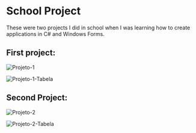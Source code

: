 # School Project
These were two projects I did in school when I was learning how to create applications in C# and Windows Forms.

## First project:

![Projeto-1](https://user-images.githubusercontent.com/108989500/182870903-4042062f-782b-4730-be1e-a5132cd28b69.png)

![Projeto-1-Tabela](https://user-images.githubusercontent.com/108989500/182871012-2730c3dd-10fb-4357-93c0-fa325875db55.png)


## Second Project:

![Projeto-2](https://user-images.githubusercontent.com/108989500/182871247-4eafb069-9757-4c80-b125-c185719a19d2.png)

![Projeto-2-Tabela](https://user-images.githubusercontent.com/108989500/182871266-960db689-fd3b-481a-9039-6bca0d899e05.png)
